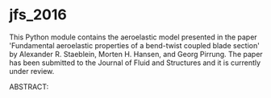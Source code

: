 # jfs_2016
This Python module contains the aeroelastic model presented in the paper
'Fundamental aeroelastic properties of a bend-twist coupled blade section'
by Alexander R. Staeblein, Morten H. Hansen, and Georg Pirrung.
The paper has been submitted to the Journal of Fluid and Structures
and it is currently under review.

ABSTRACT:

